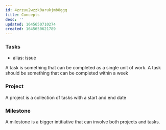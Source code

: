 ```yaml
---
id: 4zrzuu2wzzk0arukjmb8ggq
title: Concepts
desc: ''
updated: 1645650710274
created: 1645650621789
---
```



### Tasks
- alias: issue

A task is something that can be completed as a single unit of work. 
A task should be something that can be completed within a week

### Project

A project is a collection of tasks with a start and end date

### Milestone

A milestone is a bigger intitiative that can involve both projects and tasks.
